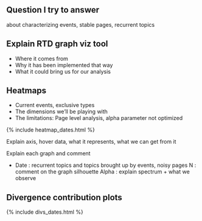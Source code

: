 ## Question I try to answer
about characterizing events, stable pages, recurrent topics

## Explain RTD graph viz tool
* Where it comes from
* Why it has been implemented that way
* What it could bring us for our analysis

## Heatmaps
* Current events, exclusive types
* The dimensions we’ll be playing with
* The limitations: Page level analysis, alpha parameter not optimized

{% include heatmap_dates.html %}

Explain axis, hover data, what it represents, what we can get from it

Explain each graph and comment
* Date : recurrent topics and topics brought up by events, noisy pages
N : comment on the graph silhouette
Alpha : explain spectrum + what we observe

## Divergence contribution plots


{% include divs_dates.html %}

